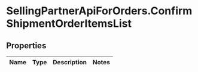 # SellingPartnerApiForOrders.ConfirmShipmentOrderItemsList

## Properties
Name | Type | Description | Notes
------------ | ------------- | ------------- | -------------


